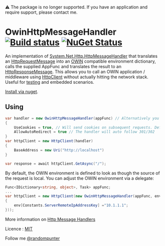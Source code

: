 :warning: The package is no longer supported. If you have an application and require support, please contact me.

OwinHttpMessageHandler [![Build status](https://ci.appveyor.com/api/projects/status/vf9qrs3cdnar24rf?svg=true)](https://ci.appveyor.com/project/damianh/OwinHttpMessageHandler) [![NuGet Status](http://img.shields.io/nuget/v/OwinHttpMessageHandler.svg?style=flat)](https://www.nuget.org/packages/OwinHttpMessageHandler/)
=====================

An implementation of [System.Net.Http.HttpMessageHandler] that translates an [HttpRequestMessage] into an [OWIN] compatible environment dictionary, calls the supplied AppFunc and translates the result to an [HttpResponseMessage]. This allows you to call an OWIN application / middleware using [HttpClient] without actually hitting the network stack. Useful for [testing] and embedded scenarios.


[Install via nuget].

Using
-

```csharp
var handler = new OwinHttpMessageHandler(appFunc) // Alternatively you can pass in a MidFunc
{
    UseCookies = true, // Will send cookies on subsequent requests. Default is false.
    AllowAutoRedirect = true // The handler will auto follow 301/302
}
var httpClient = new HttpClient(handler)
{
    BaseAddress = new Uri("http://localhost")
}

var response = await httpClient.GetAsync("/");
```

By default, the OWIN environment is defined to look as though the source of the request is local. You can adjust the OWIN environment via a delegate:

```csharp
Func<IDictionary<string, object>, Task> appFunc;
...
var httpClient = new HttpClient(new OwinHttpMessageHandler(appFunc, env =>
{
    env[Constants.ServerRemoteIpAddressKey] ="10.1.1.1";
}));
```

More information on [Http Message Handlers]

Licence : [MIT]

Follow me [@randompunter]

  [System.Net.Http.HttpMessageHandler]: http://msdn.microsoft.com/en-us/library/system.net.http.httpmessagehandler.aspx
  [HttpRequestMessage]: http://msdn.microsoft.com/en-us/library/system.net.http.httprequestmessage.aspx
  [OWIN]: http://owin.org/
  [Install via nuget]: http://www.nuget.org/packages/OwinHttpMessageHandler/
  [HttpResponseMessage]: http://msdn.microsoft.com/en-us/library/system.net.http.httpresponsemessage.aspx
  [testing]: http://dhickey.ie/2015/04/testing-owin-applications-with-httpclient-and-owinhttpmessagehandler/
  [HttpClient]: http://msdn.microsoft.com/en-us/library/system.net.http.httpclient.aspx
  [Http Message Handlers]: http://www.asp.net/web-api/overview/working-with-http/http-message-handlers
  [MIT]: http://opensource.org/licenses/MIT
  [@randompunter]: http://twitter.com/randompunter
